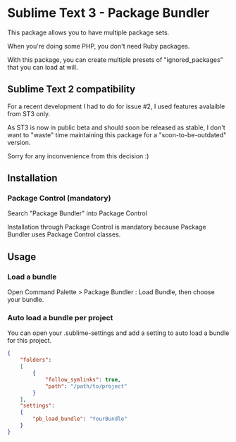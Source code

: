 # Sublime Text 3 - Package Bundler

This package allows you to have multiple package sets.

When you're doing some PHP, you don't need Ruby packages.

With this package, you can create multiple presets of "ignored_packages" that you can load at will.

## Sublime Text 2 compatibility

For a recent development I had to do for issue #2, I used features avalaible from ST3 only.

As ST3 is now in public beta and should soon be released as stable, I don't want to "waste" time maintaining this package for a "soon-to-be-outdated" version.

Sorry for any inconvenience from this decision :)

## Installation

### Package Control (mandatory)

Search "Package Bundler" into Package Control

Installation through Package Control is mandatory because Package Bundler uses Package Control classes.

## Usage

### Load a bundle

Open Command Palette > Package Bundler : Load Bundle, then choose your bundle.

### Auto load a bundle per project

You can open your _<project>_.sublime-settings and add a setting to auto load a bundle for this project.

```json
{
    "folders":
    [
        {
            "follow_symlinks": true,
            "path": "/path/to/project"
        }
    ],
    "settings":
    {
        "pb_load_bundle": "YourBundle"
    }
}
```
